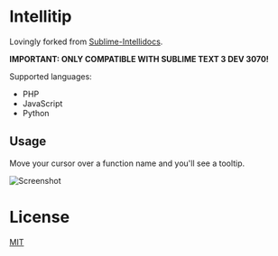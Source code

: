 # Intellitip

Lovingly forked from [Sublime-Intellidocs](https://github.com/shortcutme/Sublime-IntelliDocs).

**IMPORTANT: ONLY COMPATIBLE WITH SUBLIME TEXT 3 DEV 3070!**

Supported languages:

- PHP
- JavaScript
- Python

## Usage

Move your cursor over a function name and you'll see a tooltip.

![Screenshot](https://raw.githubusercontent.com/jbrooksuk/Intellitip/master/screenshot.png)

# License

[MIT](/LICENSE)
